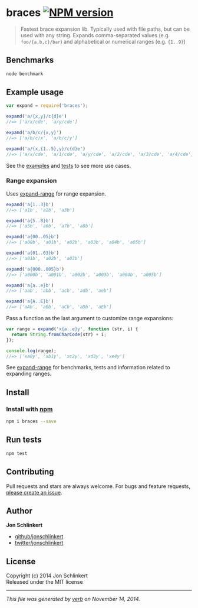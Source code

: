 # braces [![NPM version](https://badge.fury.io/js/braces.svg)](http://badge.fury.io/js/braces)

> Fastest brace expansion lib. Typically used with file paths, but can be used with any string. Expands comma-separated values (e.g. `foo/{a,b,c}/bar`) and alphabetical or numerical ranges (e.g. `{1..9}`)

## Benchmarks

```bash
node benchmark
```

## Example usage

```js
var expand = require('braces');

expand('a/{x,y}/c{d}e')
//=> ['a/x/cde', 'a/y/cde']

expand('a/b/c/{x,y}')
//=> ['a/b/c/x', 'a/b/c/y']

expand('a/{x,{1..5},y}/c{d}e')
//=> ['a/x/cde', 'a/1/cde', 'a/y/cde', 'a/2/cde', 'a/3/cde', 'a/4/cde', 'a/5/cde']
```

See the [examples](./examples.js) and [tests](./test) to see more use cases.


### Range expansion

Uses [expand-range](https://github.com/jonschlinkert/expand-range) for range expansion.

```js
expand('a{1..3}b')
//=> ['a1b', 'a2b', 'a3b']

expand('a{5..8}b')
//=> ['a5b', 'a6b', 'a7b', 'a8b']

expand('a{00..05}b')
//=> ['a00b', 'a01b', 'a02b', 'a03b', 'a04b', 'a05b']

expand('a{01..03}b')
//=> ['a01b', 'a02b', 'a03b']

expand('a{000..005}b')
//=> ['a000b', 'a001b', 'a002b', 'a003b', 'a004b', 'a005b']

expand('a{a..e}b')
//=> ['aab', 'abb', 'acb', 'adb', 'aeb']

expand('a{A..E}b')
//=> ['aAb', 'aBb', 'aCb', 'aDb', 'aEb']
```

Pass a function as the last argument to customize range expansions:

```js
var range = expand('x{a..e}y', function (str, i) {
  return String.fromCharCode(str) + i;
});

console.log(range);
//=> ['xa0y', 'xb1y', 'xc2y', 'xd3y', 'xe4y']
```
See [expand-range](https://github.com/jonschlinkert/expand-range) for benchmarks, tests and information related to expanding ranges.


## Install
### Install with [npm](npmjs.org)

```bash
npm i braces --save
```

## Run tests

```bash
npm test
```

## Contributing
Pull requests and stars are always welcome. For bugs and feature requests, [please create an issue](https://github.com/jonschlinkert/braces/issues).

## Author

**Jon Schlinkert**
 
+ [github/jonschlinkert](https://github.com/jonschlinkert)
+ [twitter/jonschlinkert](http://twitter.com/jonschlinkert) 

## License
Copyright (c) 2014 Jon Schlinkert  
Released under the MIT license

***

_This file was generated by [verb](https://github.com/assemble/verb) on November 14, 2014._